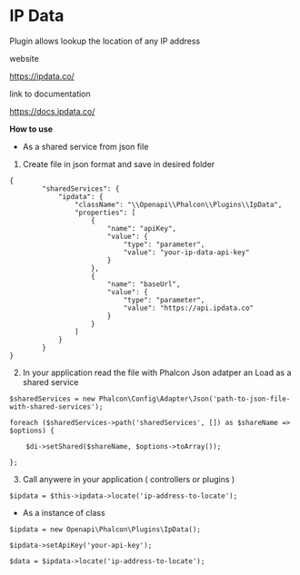 # IP Data

Plugin allows lookup the location of any IP address

website

https://ipdata.co/

link to documentation

https://docs.ipdata.co/


**How to use**


*  As a shared service from json file
 
1. Create file in json format and save in desired folder

```
{
        "sharedServices": {
            "ipdata": {
                "className": "\\Openapi\\Phalcon\\Plugins\\IpData",
                "properties": [
                    {
                        "name": "apiKey",
                        "value": {
                            "type": "parameter",
                            "value": "your-ip-data-api-key"
                        }
                    },
                    {
                        "name": "baseUrl",
                        "value": {
                            "type": "parameter",
                            "value": "https://api.ipdata.co"
                        }
                    }
                ]
            }
        }
}
```


2. In your application read the file with Phalcon Json adatper an Load as a shared service


```
$sharedServices = new Phalcon\Config\Adapter\Json('path-to-json-file-with-shared-services');

foreach ($sharedServices->path('sharedServices', []) as $shareName => $options) {

    $di->setShared($shareName, $options->toArray());
    
};
```



3. Call anywere in your application ( controllers or plugins )

`$ipdata = $this->ipdata->locate('ip-address-to-locate');`



*  As a instance of class


```
$ipdata = new Openapi\Phalcon\Plugins\IpData();

$ipdata->setApiKey('your-api-key');

$data = $ipdata->locate('ip-address-to-locate');
```




















